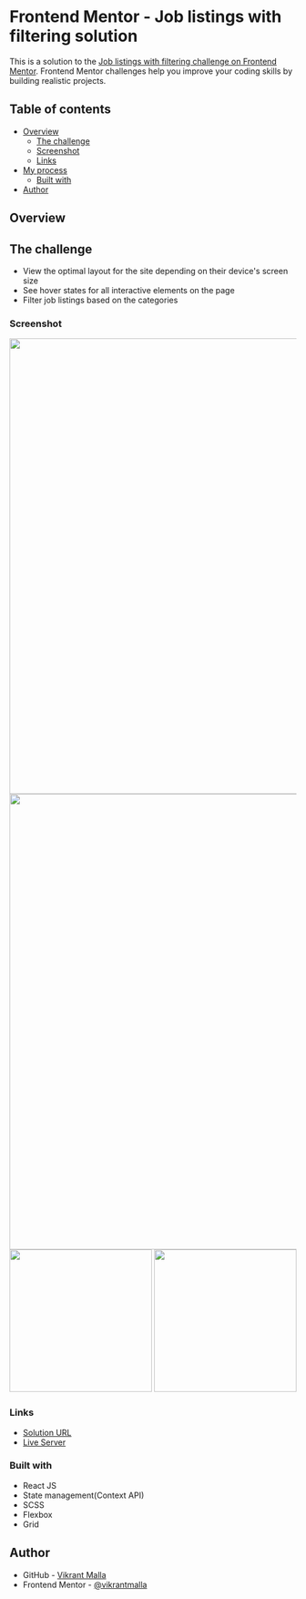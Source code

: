 # Frontend Mentor - Job listings with filtering solution

This is a solution to the [Job listings with filtering challenge on Frontend Mentor](https://www.frontendmentor.io/challenges/job-listings-with-filtering-ivstIPCt). Frontend Mentor challenges help you improve your coding skills by building realistic projects. 

## Table of contents

- [Overview](#overview)
  - [The challenge](#the-challenge)
  - [Screenshot](#screenshot)
  - [Links](#links)
- [My process](#my-process)
  - [Built with](#built-with)
- [Author](#author)

## Overview

## The challenge

- View the optimal layout for the site depending on their device's screen size
- See hover states for all interactive elements on the page
- Filter job listings based on the categories

### Screenshot

<img src="https://github.com/vikrantmalla/static-job-listings-master/blob/main/public/images/Design/Screenshot01.png"  width="800"/>
<img src="https://github.com/vikrantmalla/static-job-listings-master/blob/main/public/images/Design/Screenshot02.png"  width="800"/>
<img src="https://github.com/vikrantmalla/static-job-listings-master/blob/main/public/images/Design/Screenshot03.png"  width="250"/>
<img src="https://github.com/vikrantmalla/static-job-listings-master/blob/main/public/images/Design/Screenshot04.png"  width="250"/>

### Links

- [Solution URL](https://www.frontendmentor.io/profile/vikrantmalla)
- [Live Server](https://job-listing-tan.vercel.app/)

### Built with

- React JS
- State management(Context API)
- SCSS
- Flexbox
- Grid

## Author

- GitHub - [Vikrant Malla](https://github.com/vikrantmalla)
- Frontend Mentor - [@vikrantmalla](https://www.frontendmentor.io/profile/vikrantmalla)
